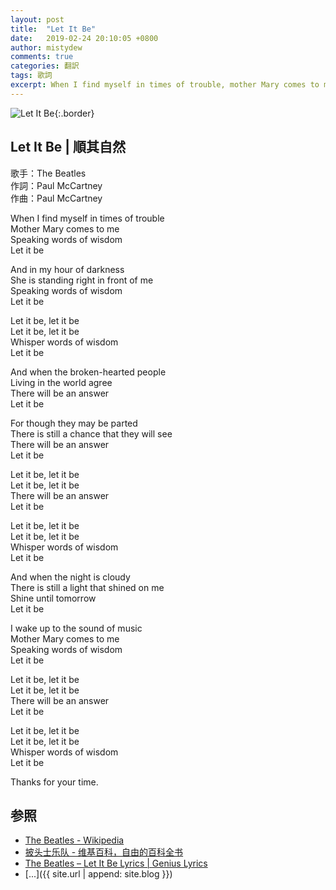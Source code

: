 ```yaml
---
layout: post
title:  "Let It Be"
date:   2019-02-24 20:10:05 +0800
author: mistydew
comments: true
categories: 翻訳
tags: 歌詞
excerpt: When I find myself in times of trouble, mother Mary comes to me, speaking words of wisdom, Let it be.
---
```

![Let It Be](https://raw.githubusercontent.com/mistydew/misc/master/cover/Let%20It%20Be.jpg){:.border}

## Let It Be | 順其自然

歌手：The Beatles<br>
作詞：Paul McCartney<br>
作曲：Paul McCartney

When I find myself in times of trouble<br>
Mother Mary comes to me<br>
Speaking words of wisdom<br>
Let it be

And in my hour of darkness<br>
She is standing right in front of me<br>
Speaking words of wisdom<br>
Let it be

Let it be, let it be<br>
Let it be, let it be<br>
Whisper words of wisdom<br>
Let it be

And when the broken-hearted people<br>
Living in the world agree<br>
There will be an answer<br>
Let it be

For though they may be parted<br>
There is still a chance that they will see<br>
There will be an answer<br>
Let it be

Let it be, let it be<br>
Let it be, let it be<br>
There will be an answer<br>
Let it be

Let it be, let it be<br>
Let it be, let it be<br>
Whisper words of wisdom<br>
Let it be

And when the night is cloudy<br>
There is still a light that shined on me<br>
Shine until tomorrow<br>
Let it be

I wake up to the sound of music<br>
Mother Mary comes to me<br>
Speaking words of wisdom<br>
Let it be

Let it be, let it be<br>
Let it be, let it be<br>
There will be an answer<br>
Let it be

Let it be, let it be<br>
Let it be, let it be<br>
Whisper words of wisdom<br>
Let it be

Thanks for your time.

## 参照
* [The Beatles - Wikipedia](https://en.wikipedia.org/wiki/The_Beatles)
* [披头士乐队 - 维基百科，自由的百科全书](https://zh.wikipedia.org/wiki/披頭四樂隊)
* [The Beatles – Let It Be Lyrics \| Genius Lyrics](https://genius.com/The-beatles-let-it-be-lyrics)
* [...]({{ site.url | append: site.blog }})

